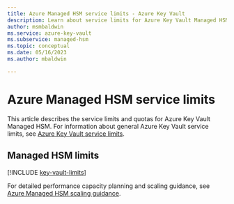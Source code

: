 ```yaml
---
title: Azure Managed HSM service limits - Azure Key Vault
description: Learn about service limits for Azure Key Vault Managed HSM, including object limits and transaction capacity.
author: msmbaldwin
ms.service: azure-key-vault
ms.subservice: managed-hsm
ms.topic: conceptual
ms.date: 05/16/2023
ms.author: mbaldwin

---
```

# Azure Managed HSM service limits

This article describes the service limits and quotas for Azure Key Vault Managed HSM. For information about general Azure Key Vault service limits, see [Azure Key Vault service limits](../../general/service-limits.md).

## Managed HSM limits

[!INCLUDE [key-vault-limits](~/reusable-content/ce-skilling/azure/includes/key-vault/managed-hsm-service-limits.md)]

For detailed performance capacity planning and scaling guidance, see [Azure Managed HSM scaling guidance](scaling-guidance.md).

